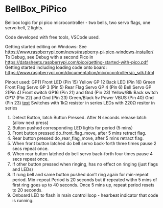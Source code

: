 # BellBox_PiPico

Bellbox logic for pi pico microcontroller - two bells, two servo flags, one servo bell, 2 lights.

Code developed with free tools, VSCode used.

Getting started editing on Windows:  See https://www.raspberrypi.com/news/raspberry-pi-pico-windows-installer/
To Debug, see Debug with a second Pico in https://datasheets.raspberrypi.com/pico/getting-started-with-pico.pdf
Getting started including loading code onto board: https://www.raspberrypi.com/documentation/microcontrollers/c_sdk.html

Pinout used:
GP11  Front LED (Pin 15) Yellow
GP 12 Back LED (Pin 16) Green
Front Flag Servo GP 3 (Pin 5)
Rear Flag Servo GP 4 (Pin 6)
Bell Servo GP 2(Pin 4)
Front switch GP16 (Pin 21) and Gnd (Pin 23) Yellow/Blk
Back switch GP17 (Pin 22) and Gnd (Pin 23) Green/Black
5v Power VBUS (Pin 40)
Gnd (Pin 23)
[text](README.md)
Switches with 1kΩ resistor in series
LEDs with 220Ω resitor in series

1. Detect Button, latch Button Pressed.  After N seconds release latch (allow next press)
2. Button pushed corresponding LED lights for period (5 mins)
3. Front button pressed do_front_flag_move, after 5 mins retract flag.
4. Rear button pressed do_rear_flag_move, after 5 mins retract flag.
5. When front button latched do bell servo back-forth three times pause 2 secs repeat once.
6. When rear button latched do bell servo back-forth four times pause 4 secs repeat once.
7. If other button pressed when ringing, has no effect on ringing (just flags and LEDs)
8. If rung bell and same button pushed don’t ring again for min-repeat period.  Min-repeat Period is 20 seconds but if repeated withn 5 mins of first ring goes up to 40 seconds.  Once 5 mins up, repeat period resets to 20 seconds.
9. Onboard LED to flash in main control loop - hearbeat indicator that code is running.

